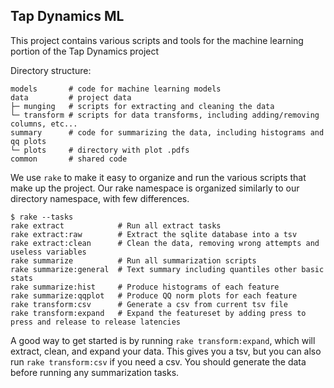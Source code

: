 ## Tap Dynamics ML

This project contains various scripts and tools for the machine learning portion of the Tap Dynamics project

Directory structure:

```
models       # code for machine learning models
data         # project data
├─ munging   # scripts for extracting and cleaning the data
└─ transform # scripts for data transforms, including adding/removing columns, etc...
summary      # code for summarizing the data, including histograms and qq plots
└─ plots     # directory with plot .pdfs
common       # shared code
```

We use `rake` to make it easy to organize and run the various scripts that make up the project. Our rake namespace is organized similarly to our directory namespace, with few differences.

```
$ rake --tasks
rake extract            # Run all extract tasks
rake extract:raw        # Extract the sqlite database into a tsv
rake extract:clean      # Clean the data, removing wrong attempts and useless variables
rake summarize          # Run all summarization scripts
rake summarize:general  # Text summary including quantiles other basic stats
rake summarize:hist     # Produce histograms of each feature
rake summarize:qqplot   # Produce QQ norm plots for each feature
rake transform:csv      # Generate a csv from current tsv file
rake transform:expand   # Expand the featureset by adding press to press and release to release latencies
```

A good way to get started is by running `rake transform:expand`, which will extract, clean, and expand your data. This gives you a tsv, but you can also run `rake transform:csv` if you need a csv. You should generate the data before running any summarization tasks.
